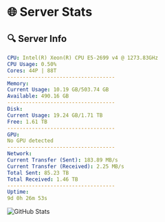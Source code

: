 # 🌐 Server Stats
## 🔍 Server Info
```yaml
CPU: Intel(R) Xeon(R) CPU E5-2699 v4 @ 1273.83GHz
CPU Usage: 0.50%
Cores: 44P | 88T
-----------------------------------
Memory:
Current Usage: 10.19 GB/503.74 GB
Available: 490.16 GB
-----------------------------------
Disk:
Current Usage: 19.24 GB/1.71 TB
Free: 1.61 TB
-----------------------------------
GPU:
No GPU detected
-----------------------------------
Network:
Current Transfer (Sent): 183.89 MB/s
Current Transfer (Received): 2.25 MB/s
Total Sent: 85.23 TB
Total Received: 1.46 TB
-----------------------------------
Uptime:
9d 0h 26m 53s
```
![GitHub Stats](https://img.shields.io/badge/Updated-2025-02-16_23:10:11-blue)